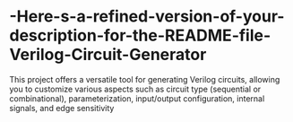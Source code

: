 # -Here-s-a-refined-version-of-your-description-for-the-README-file-Verilog-Circuit-Generator
This project offers a versatile tool for generating Verilog circuits, allowing you to customize various aspects such as circuit type (sequential or combinational), parameterization, input/output configuration, internal signals, and edge sensitivity
